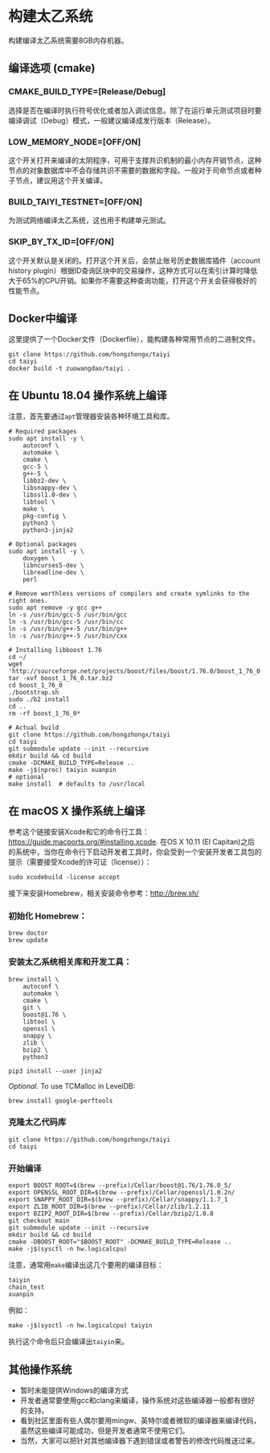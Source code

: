 # 构建太乙系统

构建编译太乙系统需要8GB内存机器。

## 编译选项 (cmake)

### CMAKE_BUILD_TYPE=[Release/Debug]

选择是否在编译时执行符号优化或者加入调试信息。除了在运行单元测试项目时要编译调试（Debug）模式，一般建议编译成发行版本（Release）。

### LOW_MEMORY_NODE=[OFF/ON]

这个开关打开来编译的太阴程序，可用于支撑共识机制的最小内存开销节点，这种节点的对象数据库中不会存储共识不需要的数据和字段。一般对于司命节点或者种子节点，建议用这个开关编译。

### BUILD_TAIYI_TESTNET=[OFF/ON]

为测试网络编译太乙系统，这也用于构建单元测试。

### SKIP_BY_TX_ID=[OFF/ON]

这个开关默认是关闭的。打开这个开关后，会禁止账号历史数据库插件（account history plugin）根据ID查询区块中的交易操作，这种方式可以在索引计算时降低大于65%的CPU开销。如果你不需要这种查询功能，打开这个开关会获得极好的性能节点。

## Docker中编译

这里提供了一个Docker文件（Dockerfile），能构建各种常用节点的二进制文件。

    git clone https://github.com/hongzhongx/taiyi
    cd taiyi
    docker build -t zuowangdao/taiyi .

## 在 Ubuntu 18.04 操作系统上编译

注意，首先要通过`apt`管理器安装各种环境工具和库。

    # Required packages
    sudo apt install -y \
        autoconf \
        automake \
        cmake \
        gcc-5 \
        g++-5 \
        libbz2-dev \
        libsnappy-dev \
        libssl1.0-dev \
        libtool \
        make \
        pkg-config \
        python3 \
        python3-jinja2

    # Optional packages
    sudo apt install -y \
        doxygen \
        libncurses5-dev \
        libreadline-dev \
        perl

    # Remove worthless versions of compilers and create symlinks to the right ones.
    sudo apt remove -y gcc g++
    ln -s /usr/bin/gcc-5 /usr/bin/gcc
    ln -s /usr/bin/gcc-5 /usr/bin/cc
    ln -s /usr/bin/g++-5 /usr/bin/g++
    ln -s /usr/bin/g++-5 /usr/bin/cxx

    # Installing libboost 1.76
    cd ~/
    wget 'http://sourceforge.net/projects/boost/files/boost/1.76.0/boost_1_76_0.tar.bz2'
    tar -xvf boost_1_76_0.tar.bz2
    cd boost_1_76_0
    ./bootstrap.sh
    sudo ./b2 install
    cd ..
    rm -rf boost_1_76_0*

    # Actual build
    git clone https://github.com/hongzhongx/taiyi
    cd taiyi
    git submodule update --init --recursive
    mkdir build && cd build
    cmake -DCMAKE_BUILD_TYPE=Release ..
    make -j$(nproc) taiyin xuanpin
    # optional
    make install  # defaults to /usr/local

## 在 macOS X 操作系统上编译

参考这个链接安装Xcode和它的命令行工具：https://guide.macports.org/#installing.xcode.  在OS X 10.11 (El Capitan)之后的系统中，当你在命令行下启动开发者工具时，你会受到一个安装开发者工具包的提示（需要接受Xcode的许可证（license））：

    sudo xcodebuild -license accept

接下来安装Homebrew，相关安装命令参考：http://brew.sh/

### 初始化 Homebrew：

    brew doctor
    brew update

### 安装太乙系统相关库和开发工具：

    brew install \
        autoconf \
        automake \
        cmake \
        git \
        boost@1.76 \
        libtool \
        openssl \
        snappy \
        zlib \
        bzip2 \
        python3
        
    pip3 install --user jinja2
    
*Optional.* To use TCMalloc in LevelDB:

    brew install google-perftools

### 克隆太乙代码库

    git clone https://github.com/hongzhongx/taiyi
    cd taiyi

### 开始编译

    export BOOST_ROOT=$(brew --prefix)/Cellar/boost@1.76/1.76.0_5/
    export OPENSSL_ROOT_DIR=$(brew --prefix)/Cellar/openssl/1.0.2n/
    export SNAPPY_ROOT_DIR=$(brew --prefix)/Cellar/snappy/1.1.7_1
    export ZLIB_ROOT_DIR=$(brew --prefix)/Cellar/zlib/1.2.11
    export BZIP2_ROOT_DIR=$(brew --prefix)/Cellar/bzip2/1.0.8
    git checkout main
    git submodule update --init --recursive
    mkdir build && cd build
    cmake -DBOOST_ROOT="$BOOST_ROOT" -DCMAKE_BUILD_TYPE=Release ..
    make -j$(sysctl -n hw.logicalcpu)

注意，通常用`make`编译出这几个要用的编译目标：

    taiyin
    chain_test
    xuanpin

例如：

    make -j$(sysctl -n hw.logicalcpu) taiyin

执行这个命令后只会编译出`taiyin`来。

## 其他操作系统

- 暂时未能提供Windows的编译方式
- 开发者通常要使用gcc和clang来编译，操作系统对这些编译器一般都有很好的支持。
- 看到社区里面有些人偶尔要用mingw、英特尔或者微软的编译器来编译代码，虽然这些编译可能成功，但是开发者通常不使用它们。
- 当然，大家可以把针对其他编译器下遇到错误或者警告的修改代码推送过来。
